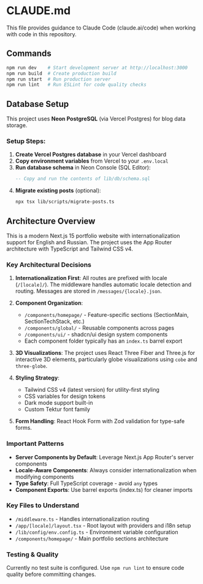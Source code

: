 # CLAUDE.md

This file provides guidance to Claude Code (claude.ai/code) when working with code in this repository.

## Commands

```bash
npm run dev    # Start development server at http://localhost:3000
npm run build  # Create production build
npm run start  # Run production server
npm run lint   # Run ESLint for code quality checks
```

## Database Setup

This project uses **Neon PostgreSQL** (via Vercel Postgres) for blog data storage.

### Setup Steps:
1. **Create Vercel Postgres database** in your Vercel dashboard
2. **Copy environment variables** from Vercel to your `.env.local`
3. **Run database schema** in Neon Console (SQL Editor):
   ```sql
   -- Copy and run the contents of lib/db/schema.sql
   ```
4. **Migrate existing posts** (optional):
   ```bash
   npx tsx lib/scripts/migrate-posts.ts
   ```

## Architecture Overview

This is a modern Next.js 15 portfolio website with internationalization support for English and Russian. The project uses the App Router architecture with TypeScript and Tailwind CSS v4.

### Key Architectural Decisions

1. **Internationalization First**: All routes are prefixed with locale (`/[locale]/`). The middleware handles automatic locale detection and routing. Messages are stored in `/messages/{locale}.json`.

2. **Component Organization**:
   - `/components/homepage/` - Feature-specific sections (SectionMain, SectionTechStack, etc.)
   - `/components/global/` - Reusable components across pages
   - `/components/ui/` - shadcn/ui design system components
   - Each component folder typically has an `index.ts` barrel export

3. **3D Visualizations**: The project uses React Three Fiber and Three.js for interactive 3D elements, particularly globe visualizations using `cobe` and `three-globe`.

4. **Styling Strategy**: 
   - Tailwind CSS v4 (latest version) for utility-first styling
   - CSS variables for design tokens
   - Dark mode support built-in
   - Custom Tektur font family

5. **Form Handling**: React Hook Form with Zod validation for type-safe forms.

### Important Patterns

- **Server Components by Default**: Leverage Next.js App Router's server components
- **Locale-Aware Components**: Always consider internationalization when modifying components
- **Type Safety**: Full TypeScript coverage - avoid `any` types
- **Component Exports**: Use barrel exports (index.ts) for cleaner imports

### Key Files to Understand

- `/middleware.ts` - Handles internationalization routing
- `/app/[locale]/layout.tsx` - Root layout with providers and i18n setup
- `/lib/config/env.config.ts` - Environment variable configuration
- `/components/homepage/` - Main portfolio sections architecture

### Testing & Quality

Currently no test suite is configured. Use `npm run lint` to ensure code quality before committing changes.